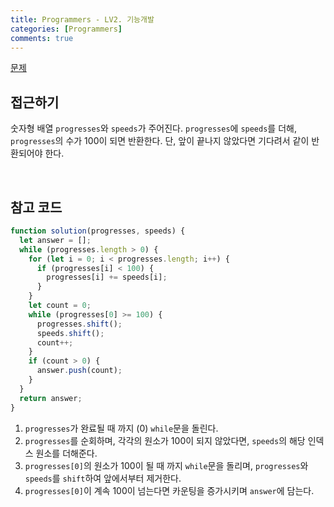 ```yaml
---
title: Programmers - LV2. 기능개발
categories: [Programmers]
comments: true
---
```


[문제](https://programmers.co.kr/learn/courses/30/lessons/42586)

## 접근하기

숫자형 배열 `progresses`와 `speeds`가 주어진다. `progresses`에 `speeds`를 더해, `progresses`의 수가 100이 되면 반환한다. 단, 앞이 끝나지 않았다면 기다려서 같이 반환되어야 한다.

<br>

## 참고 코드

```js
function solution(progresses, speeds) {
  let answer = [];
  while (progresses.length > 0) {
    for (let i = 0; i < progresses.length; i++) {
      if (progresses[i] < 100) {
        progresses[i] += speeds[i];
      }
    }
    let count = 0;
    while (progresses[0] >= 100) {
      progresses.shift();
      speeds.shift();
      count++;
    }
    if (count > 0) {
      answer.push(count);
    }
  }
  return answer;
}
```

1. `progresses`가 완료될 때 까지 (0) `while`문을 돌린다.
2. `progresses`를 순회하며, 각각의 원소가 100이 되지 않았다면, `speeds`의 해당 인덱스 원소를 더해준다.
3. `progresses[0]`의 원소가 100이 될 때 까지 `while`문을 돌리며, `progresses`와 `speeds`를 `shift`하여 앞에서부터 제거한다.
4. `progresses[0]`이 계속 100이 넘는다면 카운팅을 증가시키며 `answer`에 담는다.
